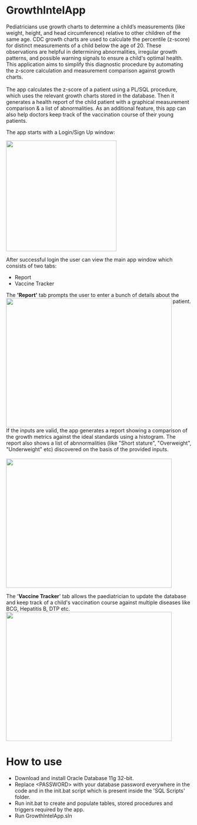 # GrowthIntelApp

Pediatricians use growth charts to determine a child’s measurements (like weight, height, and head circumference) relative to other children of the same age. CDC growth charts are used to calculate the percentile (z-score) for distinct measurements of a child below the age of 20. These observations are helpful in determining abnormalities, irregular growth patterns, and possible warning signals to ensure a child's optimal health. This application aims to simplify this diagnostic procedure by automating the z-score calculation and measurement comparison against growth charts. 
<BR>
<BR>
The app calculates the z-score of a patient using a PL/SQL procedure, which uses the relevant growth charts stored in the database. Then it generates a health report of the child patient with a graphical measurement comparison & a list of abnormalities. As an additional feature, this app can also help doctors keep track of the vaccination course of their young patients.
<BR>

The app starts with a Login/Sign Up window:


<img src = "https://user-images.githubusercontent.com/34352365/153768584-b46cd502-12b9-4891-9d50-07e06fb10465.JPG" align="left" height="300" widht="300">
<BR clear = "LEFT">


After successful login the user can view the main app window which consists of two tabs:

- Report 
- Vaccine Tracker

The **'Report'** tab prompts the user to enter a bunch of details about the patient.
<img src="https://user-images.githubusercontent.com/34352365/153768864-3cc776be-4a15-46ad-9615-9d0a1af2b547.JPG" align="left" height="350" width="450">
<BR clear = "LEFT">
If the inputs are valid, the app generates a report showing a comparison of the growth metrics against the ideal standards using a histogram. The report also shows a list of abnnormalities (like "Short stature", "Overweight", "Underweight" etc) discovered on the basis of the provided inputs.
<BR>
<BR>
<img src="https://user-images.githubusercontent.com/34352365/153768928-50e9d9cc-9dc8-44c9-8b0d-d00bd2f0c976.JPG" align="left" height="350" width="450">
<BR clear = "LEFT">

The '**Vaccine Tracker**' tab allows the paediatrician to update the database and keep track of a child's vaccination course against multiple diseases like BCG, Hepatitis B, DTP etc.
<BR>
<img src="https://user-images.githubusercontent.com/34352365/153769013-c5e1c439-64b2-4031-a080-e5335cf6c45d.JPG" align="left" height="350" width="450">
<BR clear = "LEFT">
  
# How to use
- Download and install Oracle Database 11g 32-bit.
- Replace \<PASSWORD\> with your database password everywhere in the code and in the init.bat script which is present inside the 'SQL Scripts' folder.
- Run init.bat to create and populate tables, stored procedures and triggers required by the app.
- Run GrowthIntelApp.sln

